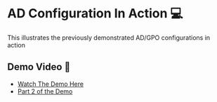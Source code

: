 # AD Configuration In Action 💻
This illustrates the previously demonstrated AD/GPO configurations in action 
## Demo Video 🎥
- [Watch The Demo Here](https://drive.google.com/file/d/1ZFNlK2Kam4Sqgr57QFlx4fmFcF_1tg6v/view?usp=sharing)
- [Part 2 of the Demo](https://www.loom.com/share/1137f6a264da40a59c59e2d9050d8b81?sid=62a754cc-442f-4df8-88b5-b0ef93d4a99b)
